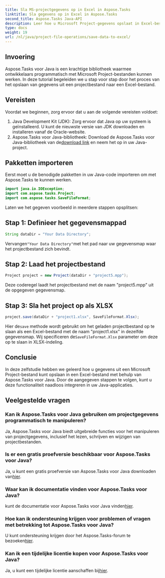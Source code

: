 ```yaml
---
title: Sla MS-projectgegevens op in Excel in Aspose.Tasks
linktitle: Sla gegevens op in Excel in Aspose.Tasks
second_title: Aspose.Tasks Java-API
description: Leer hoe u Microsoft Project-gegevens opslaat in Excel-bestanden met Aspose.Tasks voor Java. Eenvoudige integratie voor Java-ontwikkelaars.
type: docs
weight: 19
url: /nl/java/project-file-operations/save-data-to-excel/
---
```

## Invoering
Aspose.Tasks voor Java is een krachtige bibliotheek waarmee ontwikkelaars programmatisch met Microsoft Project-bestanden kunnen werken. In deze tutorial begeleiden we u stap voor stap door het proces van het opslaan van gegevens uit een projectbestand naar een Excel-bestand.
## Vereisten
Voordat we beginnen, zorg ervoor dat u aan de volgende vereisten voldoet:
1. Java Development Kit (JDK): Zorg ervoor dat Java op uw systeem is geïnstalleerd. U kunt de nieuwste versie van JDK downloaden en installeren vanaf de Oracle-website.
2.  Aspose.Tasks voor Java-bibliotheek: Download de Aspose.Tasks voor Java-bibliotheek van de[download link](https://releases.aspose.com/tasks/java/) en neem het op in uw Java-project.

## Pakketten importeren
Eerst moet u de benodigde pakketten in uw Java-code importeren om met Aspose.Tasks te kunnen werken.
```java
import java.io.IOException;
import com.aspose.tasks.Project;
import com.aspose.tasks.SaveFileFormat;
```

Laten we het gegeven voorbeeld in meerdere stappen opsplitsen:
## Stap 1: Definieer het gegevensmappad
```java
String dataDir = "Your Data Directory";
```
 Vervangen`"Your Data Directory"`met het pad naar uw gegevensmap waar het projectbestand zich bevindt.
## Stap 2: Laad het projectbestand
```java
Project project = new Project(dataDir + "project5.mpp");
```
Deze coderegel laadt het projectbestand met de naam "project5.mpp" uit de opgegeven gegevensmap.
## Stap 3: Sla het project op als XLSX
```java
project.save(dataDir + "project1.xlsx", SaveFileFormat.Xlsx);
```
 Hier de`save` methode wordt gebruikt om het geladen projectbestand op te slaan als een Excel-bestand met de naam "project1.xlsx" in dezelfde gegevensmap. Wij specificeren de`SaveFileFormat.Xlsx` parameter om deze op te slaan in XLSX-indeling.

## Conclusie
In deze zelfstudie hebben we geleerd hoe u gegevens uit een Microsoft Project-bestand kunt opslaan in een Excel-bestand met behulp van Aspose.Tasks voor Java. Door de aangegeven stappen te volgen, kunt u deze functionaliteit naadloos integreren in uw Java-applicaties.
## Veelgestelde vragen
### Kan ik Aspose.Tasks voor Java gebruiken om projectgegevens programmatisch te manipuleren?
Ja, Aspose.Tasks voor Java biedt uitgebreide functies voor het manipuleren van projectgegevens, inclusief het lezen, schrijven en wijzigen van projectbestanden.
### Is er een gratis proefversie beschikbaar voor Aspose.Tasks voor Java?
 Ja, u kunt een gratis proefversie van Aspose.Tasks voor Java downloaden van[hier](https://releases.aspose.com/).
### Waar kan ik documentatie vinden voor Aspose.Tasks voor Java?
 kunt de documentatie voor Aspose.Tasks voor Java vinden[hier](https://reference.aspose.com/tasks/java/).
### Hoe kan ik ondersteuning krijgen voor problemen of vragen met betrekking tot Aspose.Tasks voor Java?
 U kunt ondersteuning krijgen door het Aspose.Tasks-forum te bezoeken[hier](https://forum.aspose.com/c/tasks/15).
### Kan ik een tijdelijke licentie kopen voor Aspose.Tasks voor Java?
 Ja, u kunt een tijdelijke licentie aanschaffen bij[hier](https://purchase.aspose.com/temporary-license/).